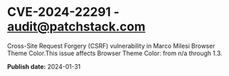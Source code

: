 # CVE-2024-22291 - audit@patchstack.com

Cross-Site Request Forgery (CSRF) vulnerability in Marco Milesi Browser Theme Color.This issue affects Browser Theme Color: from n/a through 1.3.



**Publish date:** 2024-01-31
